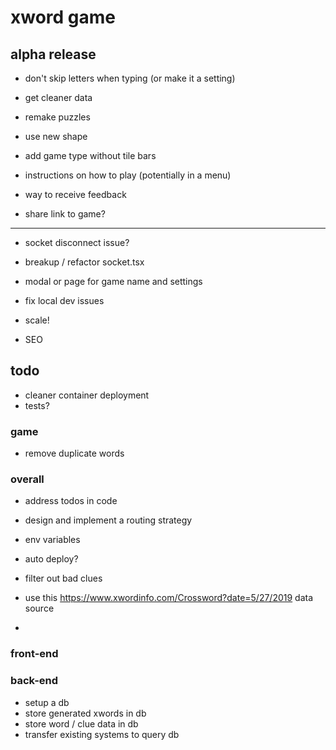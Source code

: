 # xword game

## alpha release

- don't skip letters when typing (or make it a setting)
- get cleaner data
- remake puzzles
- use new shape

- add game type without tile bars
- instructions on how to play (potentially in a menu)
- way to receive feedback
- share link to game?

---

- socket disconnect issue?
- breakup / refactor socket.tsx
- modal or page for game name and settings
- fix local dev issues

- scale!
- SEO

## todo

- cleaner container deployment
- tests?

### game

- remove duplicate words

### overall

- address todos in code
- design and implement a routing strategy

- env variables
- auto deploy?

- filter out bad clues
- use this https://www.xwordinfo.com/Crossword?date=5/27/2019 data source
-

### front-end

### back-end

- setup a db
- store generated xwords in db
- store word / clue data in db
- transfer existing systems to query db
